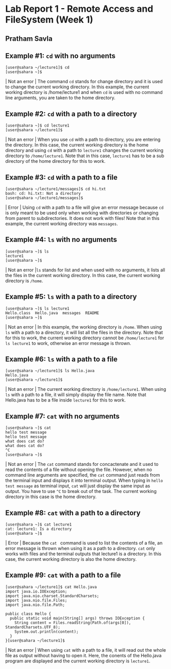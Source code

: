# Lab Report 1 - Remote Access and FileSystem (Week 1)
## Pratham Savla

## Example #1: `cd` with no arguments
```
[user@sahara ~/lecture1]$ cd
[user@sahara ~]$ 
```

| Not an error | The command `cd` stands for change directory and it is used to change the current working directory. In this example, the current working directory is /home/lecture1 and when `cd` is used with no command line arguments, you are taken to the home directory.

## Example #2: `cd` with a path to a directory
```
[user@sahara ~]$ cd lecture1
[user@sahara ~/lecture1]$
```
| Not an error | When you use `cd` with a path to directory, you are entering the directory. In this case, the current working directory is the home directory and using `cd` with a path to `lecture1` changes the current working directory to `/home/lecture1`. Note that in this case, `lecture1` has to be a sub directory of the home directory for this to work. 

## Example #3: `cd` with a path to a file 
```
[user@sahara ~/lecture1/messages]$ cd hi.txt
bash: cd: hi.txt: Not a directory
[user@sahara ~/lecture1/messages]$
```
| Error | Using `cd` with a path to a file will give an error message because `cd` is only meant to be used only when working with directories or changing from parent to subdirectories. It does not work with files! Note that in this example, the current working directory was `messages`.

## Example #4: `ls` with no arguments
```
[user@sahara ~]$ ls
lecture1
[user@sahara ~]$
```
| Not an error |`ls` stands for list and when used with no arguments, it lists all the files in the current working directory. In this case, the current working directory is `/home`. 

## Example #5: `ls` with a path to a directory
```
[user@sahara ~]$ ls lecture1
Hello.class  Hello.java  messages  README
[user@sahara ~]$ 
```
| Not an error | In this example, the working directory is `/home`. When using `ls` with a path to a directory, it will list all the files in the directory. Note that for this to work, the current working directory cannot be `/home/lecture1` for `ls lecture1` to work, otherwise an error message is thrown.

## Example #6: `ls` with a path to a file
```
[user@sahara ~/lecture1]$ ls Hello.java
Hello.java
[user@sahara ~/lecture1]$
```
| Not an error | The current working directory is `/home/lecture1`. When using `ls` with a path to a file, it will simply display the file name. Note that Hello.java has to be a file inside `lecture1` for this to work. 

## Example #7: `cat` with no arguments
```
[user@sahara ~]$ cat
hello test message
hello test message
what does cat do?
what does cat do?
^C
[user@sahara ~]$
```
| Not an error | The `cat` command stands for concactenate and it used to read the contents of a file without opening the file. However, when no command line arguments are specified, the `cat` command just reads from the terminal input and displays it into terminal output. When typing in `hello test message` as terminal input, `cat` will just display the same input as output. You have to use `^C` to break out of the task. The current working directory in this case is the home directory.

## Example #8: `cat` with a path to a directory
```
[user@sahara ~]$ cat lecture1
cat: lecture1: Is a directory
[user@sahara ~]$
```
| Error | Because the `cat ` command is used to list the contents of a file, an error message is thrown when using it as a path to a directory. `cat` only works with files and the terminal outputs that lecture1 is a directory. In this case, the current working directory is also the home directory.

## Example #9: `cat` with a path to a file
```
[user@sahara ~/lecture1]$ cat Hello.java
import java.io.IOException;
import java.nio.charset.StandardCharsets;
import java.nio.file.Files;
import java.nio.file.Path;

public class Hello {
  public static void main(String[] args) throws IOException {
    String content = Files.readString(Path.of(args[0]), StandardCharsets.UTF_8);    
    System.out.println(content);
  }
}[user@sahara ~/lecture1]$
```
| Not an error | When using `cat` with a path to a file, it will read out the whole file as output without having to open it. Here, the conents of the Hello.java program are displayed and the current working directory is `lecture1`.

